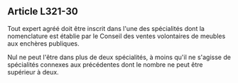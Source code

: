 Article L321-30
----
Tout expert agréé doit être inscrit dans l'une des spécialités dont la
nomenclature est établie par le Conseil des ventes volontaires de meubles aux
enchères publiques.

Nul ne peut l'être dans plus de deux spécialités, à moins qu'il ne s'agisse de
spécialités connexes aux précédentes dont le nombre ne peut être supérieur à
deux.
